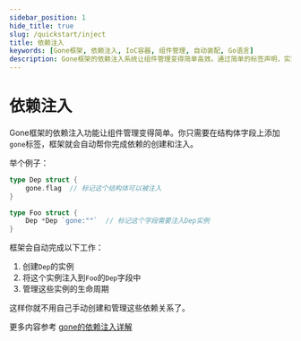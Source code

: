 ```yaml
---
sidebar_position: 1
hide_title: true
slug: /quickstart/inject
title: 依赖注入
keywords: [Gone框架, 依赖注入, IoC容器, 组件管理, 自动装配, Go语言]
description: Gone框架的依赖注入系统让组件管理变得简单高效。通过简单的标签声明，实现自动的依赖创建、注入和生命周期管理。
---
```


# 依赖注入
Gone框架的依赖注入功能让组件管理变得简单。你只需要在结构体字段上添加`gone`标签，框架就会自动帮你完成依赖的创建和注入。

举个例子：
```go
type Dep struct {
    gone.flag  // 标记这个结构体可以被注入
}

type Foo struct {
    Dep *Dep `gone:""`  // 标记这个字段需要注入Dep实例
}
```

框架会自动完成以下工作：
1. 创建`Dep`的实例
2. 将这个实例注入到`Foo`的`Dep`字段中
3. 管理这些实例的生命周期

这样你就不用自己手动创建和管理这些依赖关系了。

更多内容参考 [gone的依赖注入详解](/docs/tutorial/inject)


